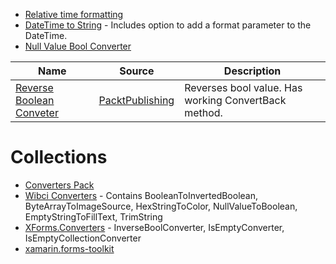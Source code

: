 * [Relative time formatting](http://www.xamboy.com/2018/02/15/relative-time-formatting-in-xamarin-forms/)
* [DateTime to String](https://github.com/Endarren/Xamarin.Forms_DateTimeConverter) - Includes option to add a format parameter to the 
DateTime.
* [Null Value Bool Converter](https://stackoverflow.com/questions/44823518/how-to-check-object-null-value-in-xamarin-forms-data-trigger) 

|Name|Source|Description|
|---|---|---|
|[Reverse Boolean Conveter](https://github.com/PacktPublishing/Mastering-Xamarin.Forms-Third-Edition/blob/master/Chapter%2006/TripLog/Converters/ReverseBooleanConverter.cs)|[PacktPublishing](https://github.com/PacktPublishing)|Reverses bool value.  Has working ConvertBack method.

# Collections
* [Converters Pack](https://github.com/TBertuzzi/Xamarin.Forms.ConvertersPack)
* [Wibci Converters](https://github.com/InquisitorJax/Wibci.Xamarin.Forms.Converters) - Contains BooleanToInvertedBoolean, ByteArrayToImageSource, HexStringToColor, NullValueToBoolean, EmptyStringToFillText, TrimString
* [XForms.Converters](https://github.com/XForms/XForms.Converters) - InverseBoolConverter, IsEmptyConverter, IsEmptyCollectionConverter
* [xamarin.forms-toolkit](https://github.com/jamesmontemagno/xamarin.forms-toolkit/tree/master/FormsToolkit/FormsToolkit/Converters)
